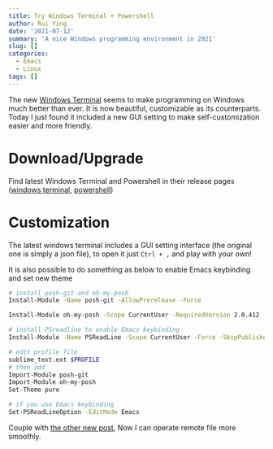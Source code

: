 ```yaml
---
title: Try Windows Terminal + Powershell
author: Rui Ying
date: '2021-07-12'
summary: 'A nice Windows programming environment in 2021'
slug: []
categories:
  - Emacs
  - Linux
tags: []
---
```


The new [Windows Terminal](https://github.com/microsoft/terminal) seems to make programming on Windows much better than ever. It is now beautiful, customizable as its counterparts. Today I just found it included a new GUI setting to make self-customization easier and more friendly.

# Download/Upgrade

Find latest Windows Terminal and Powershell in their release pages ([windows terminal](https://github.com/microsoft/terminal/releases), [powershell](https://github.com/PowerShell/PowerShell/releases))


# Customization

The latest windows terminal includes a GUI setting interface (the original one is simply a json file), to open it just `Ctrl + ,` and play with your own!

It is also possible to do something as below to enable Emacs keybinding and set new theme

``` sh
# install posh-git and oh-my-posh
Install-Module -Name posh-git -AllowPrerelease -Force

Install-Module oh-my-posh -Scope CurrentUser -RequiredVersion 2.0.412

# install PSreadline to enable Emacs keybinding
Install-Module -Name PSReadLine -Scope CurrentUser -Force -SkipPublisherCheck

# edit profile file
sublime_text.ext $PROFILE
# then add
Import-Module posh-git
Import-Module oh-my-posh
Set-Theme pure

# if you use Emacs keybinding
Set-PSReadLineOption -EditMode Emacs
```
Couple with [the other new post](https://www.ruiying.online/post/2021-07-12-use-emacs-on-a-remote-shell/), Now I can operate remote file more smoothly.

